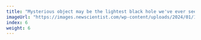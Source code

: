 ```yaml
---
title: "Mysterious object may be the lightest black hole we've ever seen"
imageUrl: "https://images.newscientist.com/wp-content/uploads/2024/01/19145537/SEI_187879270.jpg?width=600"
index: 6
weight: 6
---
```

